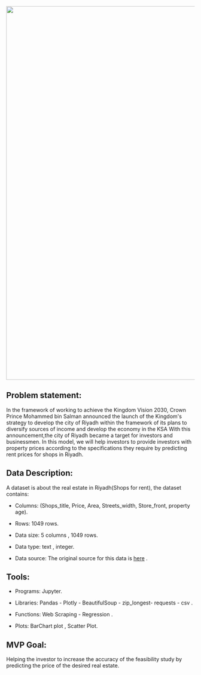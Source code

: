 <img src="https://user-images.githubusercontent.com/93095814/143900038-2aa555f0-3edb-4111-ae09-4690a9010eff.jpg" width="1000" heigh="1000" />


## Problem statement:

In the framework of working to achieve the Kingdom Vision 2030, Crown Prince
Mohammed bin Salman announced the launch of the Kingdom&#39;s strategy to develop
the city of Riyadh within the framework of its plans to diversify sources of income
and develop the economy in the KSA With this announcement,the city of Riyadh
became a target for investors and businessmen. In this model, we will help investors
to provide investors with property prices according to the specifications they require by predicting rent prices for shops in Riyadh.



## Data Description: 

A dataset is about the real estate in Riyadh(Shops for rent), the dataset contains:
	
* Columns: (Shops_title, Price, Area, Streets_width, Store_front, property age).

* Rows: 1049 rows.

* Data size: 5 columns , 1049 rows.

* Data type: text , integer.

* Data source: The original source for this data is <a href="https://sa.aqar.fm/">here</a> .




## Tools:

* Programs:  Jupyter.

* Libraries:  Pandas - Plotly - BeautifulSoup - zip_longest- requests - csv  .

* Functions: Web Scraping - Regression .

* Plots: BarChart plot , Scatter Plot.



## MVP Goal:
Helping the investor to increase the accuracy of the feasibility study by predicting the
price of the desired real estate.
